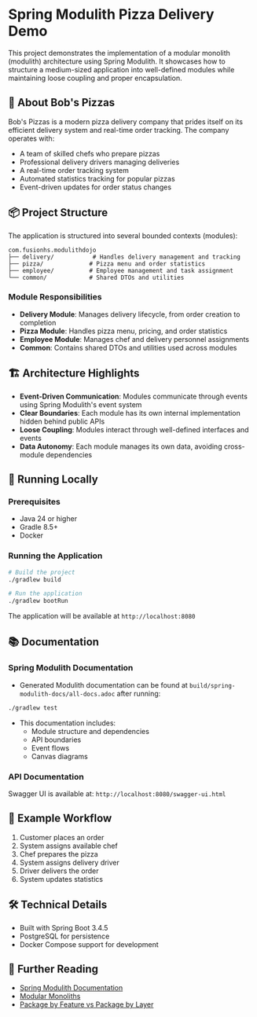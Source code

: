 # Spring Modulith Pizza Delivery Demo

This project demonstrates the implementation of a modular monolith (modulith) architecture using Spring Modulith. It showcases how to structure a medium-sized
application into well-defined modules while maintaining loose coupling and proper encapsulation.

## 🍕 About Bob's Pizzas

Bob's Pizzas is a modern pizza delivery company that prides itself on its efficient delivery system and real-time order tracking. The company operates with:

- A team of skilled chefs who prepare pizzas
- Professional delivery drivers managing deliveries
- A real-time order tracking system
- Automated statistics tracking for popular pizzas
- Event-driven updates for order status changes

## 📦 Project Structure

The application is structured into several bounded contexts (modules):

```
com.fusionhs.modulithdojo
├── delivery/           # Handles delivery management and tracking
├── pizza/             # Pizza menu and order statistics
├── employee/          # Employee management and task assignment
└── common/            # Shared DTOs and utilities
```

### Module Responsibilities

- **Delivery Module**: Manages delivery lifecycle, from order creation to completion
- **Pizza Module**: Handles pizza menu, pricing, and order statistics
- **Employee Module**: Manages chef and delivery personnel assignments
- **Common**: Contains shared DTOs and utilities used across modules

## 🏗 Architecture Highlights

- **Event-Driven Communication**: Modules communicate through events using Spring Modulith's event system
- **Clear Boundaries**: Each module has its own internal implementation hidden behind public APIs
- **Loose Coupling**: Modules interact through well-defined interfaces and events
- **Data Autonomy**: Each module manages its own data, avoiding cross-module dependencies

## 🚀 Running Locally

### Prerequisites

- Java 24 or higher
- Gradle 8.5+
- Docker

### Running the Application

```bash
# Build the project
./gradlew build
```

```bash
# Run the application
./gradlew bootRun
```

The application will be available at `http://localhost:8080`

## 📚 Documentation

### Spring Modulith Documentation

- Generated Modulith documentation can be found at `build/spring-modulith-docs/all-docs.adoc` after running:

```bash
./gradlew test
```

- This documentation includes:
    * Module structure and dependencies
    * API boundaries
    * Event flows
    * Canvas diagrams

### API Documentation

Swagger UI is available at: `http://localhost:8080/swagger-ui.html`

## 🔄 Example Workflow

1. Customer places an order
2. System assigns available chef
3. Chef prepares the pizza
4. System assigns delivery driver
5. Driver delivers the order
6. System updates statistics

## 🛠 Technical Details

- Built with Spring Boot 3.4.5
- PostgreSQL for persistence
- Docker Compose support for development

## 📖 Further Reading

- [Spring Modulith Documentation](https://docs.spring.io/spring-modulith/reference/)
- [Modular Monoliths](https://www.kamilgrzybek.com/design/modular-monolith-primer)
- [Package by Feature vs Package by Layer](https://phauer.com/2020/package-by-feature/) 